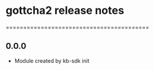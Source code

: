 # gottcha2 release notes
=========================================

0.0.0
-----
* Module created by kb-sdk init
